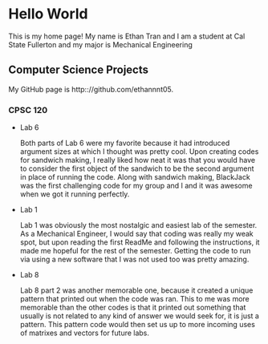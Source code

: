 # Hello World

This is my home page! My name is Ethan Tran and I am a student at Cal State Fullerton and my major is Mechanical Engineering

## Computer Science Projects

My GitHub page is http:://github.com/ethannnt05.

### CPSC 120

* Lab 6

    Both parts of Lab 6 were my favorite because it had introduced argument sizes at which I thought was pretty cool. Upon creating codes for sandwich making, I really liked how neat it was that you would have to consider the first object of the sandwich to be the second argument in place of running the code. Along with sandwich making, BlackJack was the first challenging code for my group and I and it was awesome when we got it running perfectly.

* Lab 1

    Lab 1 was obviously the most nostalgic and easiest lab of the semester. As a Mechanical Engineer, I would say that coding was really my weak spot, but upon reading the first ReadMe and following the instructions, it made me hopeful for the rest of the semester. Getting the code to run via using a new software that I was not used too was pretty amazing.

* Lab 8

    Lab 8 part 2 was another memorable one, because it created a unique pattern that printed out when the code was ran. This to me was more memorable than the other codes is that it printed out something that usually is not related to any kind of answer we would seek for, it is just a pattern. This pattern code would then set us up to more incoming uses of matrixes and vectors for future labs.